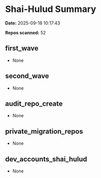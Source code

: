 # Shai-Hulud Summary

**Date:** 2025-09-18 10:17:43

**Repos scanned:** 52

## first_wave

- None

## second_wave

- None

## audit_repo_create

- None

## private_migration_repos

- None

## dev_accounts_shai_hulud

- None

